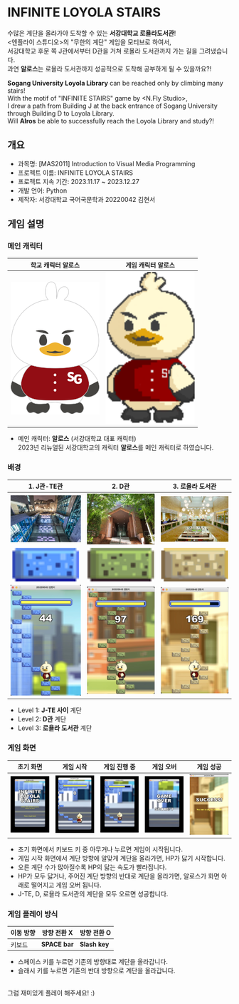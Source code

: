 # INFINITE LOYOLA STAIRS
수많은 계단을 올라가야 도착할 수 있는 **서강대학교 로욜라도서관**!  
<엔플라이 스튜디오>의 "무한의 계단" 게임을 모티브로 하여서,  
서강대학교 후문 쪽 J관에서부터 D관을 거쳐 로욜라 도서관까지 가는 길을 그려냈습니다.  
과연 **알로스**는 로욜라 도서관까지 성공적으로 도착해 공부하게 될 수 있을까요?!

**Sogang University Loyola Library** can be reached only by climbing many stairs!  
With the motif of "INFINITE STAIRS" game by <N.Fly Studio>,  
I drew a path from Building J at the back entrance of Sogang University through Building D to Loyola Library.  
Will **Alros** be able to successfully reach the Loyola Library and study?!  


## 개요
- 과목명: [MAS2011] Introduction to Visual Media Programming 
- 프로젝트 이름: INFINITE LOYOLA STAIRS
- 프로젝트 지속 기간: 2023.11.17 ~ 2023.12.27
- 개발 언어: Python
- 제작자: 서강대학교 국어국문학과 20220042 김현서


## 게임 설명

### 메인 캐릭터
|학교 캐릭터 알로스|게임 캐릭터 알로스|
|---|---|
|<img src = "./readme/alros.png" width = "200"/>|<img src = "./readme/alros_start.png" width = "200"/>|

- 메인 캐릭터: **알로스** (서강대학교 대표 캐릭터)  
  2023년 리뉴얼된 서강대학교의 캐릭터 **알로스**를 메인 캐릭터로 하였습니다.

### 배경
|1. J관-TE관|2. D관|3. 로욜라 도서관|
|:---:|:---:|:---:|
|<img src = "./readme/J-TE.webp" width = "350"/>|<img src = "./readme/D.webp" width = "350"/>|<img src = "./readme/Manresa.webp" width = "350"/>|
|<img src = "./img/stair_level_1.png" width = "150"/>|<img src = "./img/stair_level_2.png" width = "150"/>|<img src = "./img/stair_level_3.png" width = "150"/>|
|<img src = "./readme/level1.jpg" width = "350"/>|<img src = "./readme/level2.jpg" width = "350"/>|<img src = "./readme/level3.jpg" width = "350"/>|

- Level 1: **J-TE 사이** 계단
- Level 2: **D관** 계단
- Level 3: **로욜라 도서관** 계단


### 게임 화면
|초기 화면|게임 시작|게임 진행 중|게임 오버|게임 성공|
|---|---|---|---|---|
|<img src = "./readme/start.jpg" width = "200"/>|<img src = "./readme/img1.jpg" width = "200"/>|<img src = "./readme/img2.jpg" width = "200"/>|<img src = "./readme/gameover.jpg" width = "200"/>|<img src = "./readme/success.jpg" width = "200"/>|


- 초기 화면에서 키보드 키 중 아무거나 누르면 게임이 시작됩니다.
- 게임 시작 화면에서 계단 방향에 알맞게 계단을 올라가면, HP가 닳기 시작합니다.
- 오른 계단 수가 많아질수록 HP의 닳는 속도가 빨라집니다.
- HP가 모두 닳거나, 주어진 계단 방향의 반대로 계단을 올라가면, 알로스가 화면 아래로 떨어지고 게임 오버 됩니다.
- J-TE, D, 로욜라 도서관의 계단을 모두 오르면 성공합니다.


### 게임 플레이 방식

|이동 방향|방향 전환 X|방향 전환 O|
|---|---|---|
|키보드|**SPACE bar**|**Slash key**|

- 스페이스 키를 누르면 기존의 방향대로 계단을 올라갑니다.
- 슬래시 키를 누르면 기존의 반대 방향으로 계단을 올라갑니다.


##
그럼 재미있게 플레이 해주세요! :)
